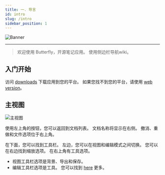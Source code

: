```yaml
---
title: 一. 导言
id: intro
slug: /intro
sidebar_position: 1
---
```


![Banner](/img/banner.png)

***

> 欢迎使用 Butterfly，开源笔记应用。
> 使用侧边栏导航wiki。

## 入门开始

访问 [downloads](/downloads) 下载应用到您的平台。
如果您找不到您的平台，请使用 [web version](https://butterfly.linwood.dev)。

## 主视图

![主视图](main.png)

使用左上角的按钮，您可以返回到文档列表。 文档名称将显示在右侧。 撤消、重做和文件选项位于右上角。

在下面，您可以找到工具栏。 左边，您可以在视图和编辑模式之间切换。 您可以在右边找到缩放选项。 在右上角有工具选项。

- 视图工具栏选项是背景、导出和保存。
- 编辑工具栏选项是工具。 您可以找到 [here](背景) 更多。
